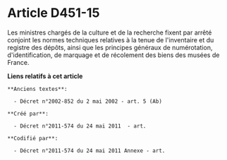 # Article D451-15

Les ministres chargés de la culture et de la recherche fixent par arrêté conjoint les normes techniques relatives à la tenue
de l'inventaire et du registre des dépôts, ainsi que les principes généraux de numérotation, d'identification, de marquage et
de récolement des biens des musées de France.

**Liens relatifs à cet article**

	**Anciens textes**:

	  - Décret n°2002-852 du 2 mai 2002 - art. 5 (Ab)

	**Créé par**:

	  - Décret n°2011-574 du 24 mai 2011  - art.

	**Codifié par**:

	  - Décret n°2011-574 du 24 mai 2011 Annexe - art.
